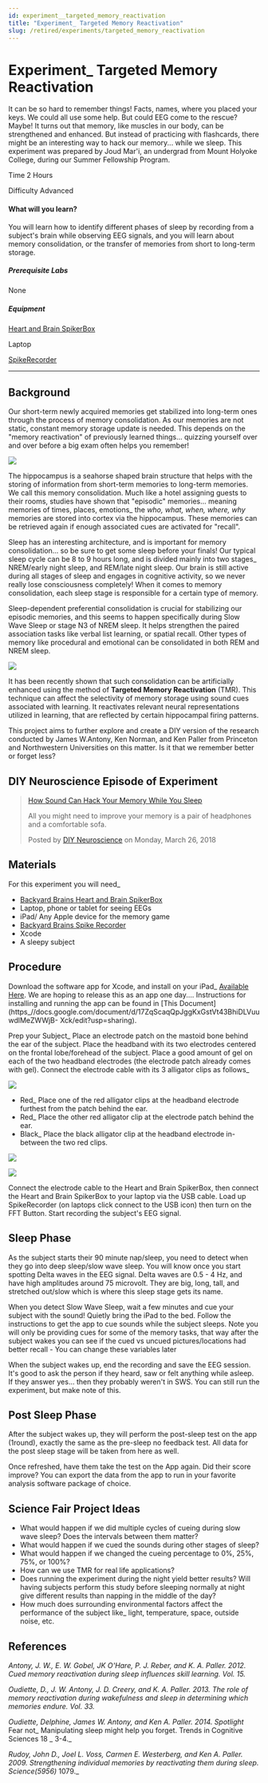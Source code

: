 ```yaml
---
id: experiment__targeted_memory_reactivation
title: "Experiment_ Targeted Memory Reactivation"
slug: /retired/experiments/targeted_memory_reactivation
---
```


# Experiment_ Targeted Memory Reactivation

It can be so hard to remember things! Facts, names, where you placed your
keys. We could all use some help. But could EEG come to the rescue? Maybe! It
turns out that memory, like muscles in our body, can be strengthened and
enhanced. But instead of practicing with flashcards, there might be an
interesting way to hack our memory... while we sleep. This experiment was
prepared by Joud Mar'i, an undergrad from Mount Holyoke College, during our
Summer Fellowship Program.

Time  2 Hours

Difficulty  Advanced

#### What will you learn?

You will learn how to identify different phases of sleep by recording from a
subject's brain while observing EEG signals, and you will learn about memory
consolidation, or the transfer of memories from short to long-term storage.

##### Prerequisite Labs

None

##### Equipment

[Heart and Brain
SpikerBox](https_//backyardbrains.com/products/heartAndBrainSpikerBox)

Laptop

[SpikeRecorder](https_//backyardbrains.com/products/spikerecorder)

* * *

## Background

Our short-term newly acquired memories get stabilized into long-term ones
through the process of memory consolidation. As our memories are not static,
constant memory storage update is needed. This depends on the "memory
reactivation" of previously learned things... quizzing yourself over and over
before a big exam often helps you remember!

[ ![](./img/tmrHippocampus.png)](img/tmrHippocampus.png)

The hippocampus is a seahorse shaped brain structure that helps with the
storing of information from short-term memories to long-term memories. We call
this memory consolidation. Much like a hotel assigning guests to their rooms,
studies have shown that "episodic" memories... meaning memories of times,
places, emotions_ the _who, what, when, where, why_ memories are stored into
cortex via the hippocampus. These memories can be retrieved again if enough
associated cues are activated for "recall".

Sleep has an interesting architecture, and is important for memory
consolidation... so be sure to get some sleep before your finals! Our typical
sleep cycle can be 8 to 9 hours long, and is divided mainly into two stages_
NREM/early night sleep, and REM/late night sleep. Our brain is still active
during all stages of sleep and engages in cognitive activity, so we never
really lose consciousness completely! When it comes to memory consolidation,
each sleep stage is responsible for a certain type of memory.

Sleep-dependent preferential consolidation is crucial for stabilizing our
episodic memories, and this seems to happen specifically during Slow Wave
Sleep or stage N3 of NREM sleep. It helps strengthen the paired association
tasks like verbal list learning, or spatial recall. Other types of memory like
procedural and emotional can be consolidated in both REM and NREM sleep.

[
![](./img/tmrBrainThinkingRemembering.png)](img/tmrBrainThinkingRemembering.png)

It has been recently shown that such consolidation can be artificially
enhanced using the method of **Targeted Memory Reactivation** (TMR). This
technique can affect the selectivity of memory storage using sound cues
associated with learning. It reactivates relevant neural representations
utilized in learning, that are reflected by certain hippocampal firing
patterns.

This project aims to further explore and create a DIY version of the research
conducted by James W.Antony, Ken Norman, and Ken Paller from Princeton and
Northwestern Universities on this matter. Is it that we remember better or
forget less?

## DIY Neuroscience Episode of Experiment

> [How Sound Can Hack Your Memory While You
> Sleep](https_//www.facebook.com/DIYNeuro/videos/234975840406258/)
>
> All you might need to improve your memory is a pair of headphones and a
> comfortable sofa.
>
> Posted by [DIY Neuroscience](https_//www.facebook.com/DIYNeuro/) on Monday,
> March 26, 2018

## Materials

For this experiment you will need_

  * [Backyard Brains Heart and Brain SpikerBox](https_//backyardbrains.com/products/heartAndBrainSpikerBox)
  * Laptop, phone or tablet for seeing EEGs
  * iPad/ Any Apple device for the memory game
  * [Backyard Brains Spike Recorder](https_//backyardbrains.com/products/spikerecorder)
  * Xcode
  * A sleepy subject

## Procedure

Download the software app for Xcode, and install on your iPad_ [Available
Here](https_//github.com/BackyardBrains/Projects/tree/master/Sleep%20and%20Memory).
We are hoping to release this as an app one day.... Instructions for
installing and running the app can be found in [This
Document](https_//docs.google.com/document/d/17ZqScaqQpJggKxGstVt43BhiDLVuuwdlMeZWWjB-
Xck/edit?usp=sharing).

Prep your Subject_ Place an electrode patch on the mastoid bone behind the ear
of the subject. Place the headband with its two electrodes centered on the
frontal lobe/forehead of the subject. Place a good amount of gel on each of
the two headband electrodes (the electrode patch already comes with gel).
Connect the electrode cable with its 3 alligator clips as follows_

[ ![](./img/tmrPlacement.png)](img/tmr4.png)

* Red_ Place one of the red alligator clips at the headband electrode furthest from the patch behind the ear.
* Red_ Place the other red alligator clip at the electrode patch behind the ear.
* Black_ Place the black alligator clip at the headband electrode in-between the two red clips. 

[ ![](./img/tmr6.png)](img/tmr6.png)

[ ![](./img/tmr7.png)](img/tmr7.png)

Connect the electrode cable to the Heart and Brain SpikerBox, then connect the
Heart and Brain SpikerBox to your laptop via the USB cable. Load up
SpikeRecorder (on laptops click connect to the USB icon) then turn on the FFT
Button. Start recording the subject's EEG signal.

## Sleep Phase

As the subject starts their 90 minute nap/sleep, you need to detect when they
go into deep sleep/slow wave sleep. You will know once you start spotting
Delta waves in the EEG signal. Delta waves are 0.5 - 4 Hz, and have high
amplitudes around 75 microvolt. They are big, long, tall, and stretched
out/slow which is where this sleep stage gets its name.

When you detect Slow Wave Sleep, wait a few minutes and cue your subject with
the sound! Quietly bring the iPad to the bed. Follow the instructions to get
the app to cue sounds while the subject sleeps. Note you will only be
providing cues for some of the memory tasks, that way after the subject wakes
you can see if the cued vs uncued pictures/locations had better recall - You
can change these variables later

When the subject wakes up, end the recording and save the EEG session. It's
good to ask the person if they heard, saw or felt anything while asleep. If
they answer yes... then they probably weren't in SWS. You can still run the
experiment, but make note of this.

## Post Sleep Phase

After the subject wakes up, they will perform the post-sleep test on the app
(1round), exactly the same as the pre-sleep no feedback test. All data for the
post sleep stage will be taken from here as well.

Once refreshed, have them take the test on the App again. Did their score
improve? You can export the data from the app to run in your favorite analysis
software package of choice.

## Science Fair Project Ideas

  * What would happen if we did multiple cycles of cueing during slow wave sleep? Does the intervals between them matter? 
  * What would happen if we cued the sounds during other stages of sleep? 
  * What would happen if we changed the cueing percentage to 0%, 25%, 75%, or 100%? 
  * How can we use TMR for real life applications? 
  * Does running the experiment during the night yield better results? Will having subjects perform this study before sleeping normally at night give different results than napping in the middle of the day? 
  * How much does surrounding environmental factors affect the performance of the subject like_ light, temperature, space, outside noise, etc. 

## References

_Antony, J. W., E. W. Gobel, JK O'Hare, P. J. Reber, and K. A. Paller. 2012.
Cued memory reactivation during sleep influences skill learning. Vol. 15._

_Oudiette, D., J. W. Antony, J. D. Creery, and K. A. Paller. 2013. The role of
memory reactivation during wakefulness and sleep in determining which memories
endure. Vol. 33._

_Oudiette, Delphine, James W. Antony, and Ken A. Paller. 2014. Spotlight_ Fear
not_ Manipulating sleep might help you forget. Trends in Cognitive Sciences 18
_ 3-4._

_Rudoy, John D., Joel L. Voss, Carmen E. Westerberg, and Ken A. Paller. 2009.
Strengthening individual memories by reactivating them during sleep.
Science(5956)_ 1079._